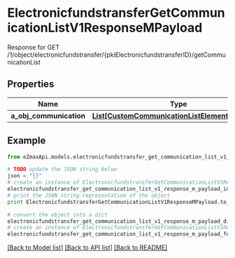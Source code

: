 # ElectronicfundstransferGetCommunicationListV1ResponseMPayload

Response for GET /1/object/electronicfundstransfer/{pkiElectronicfundstransferID}/getCommunicationList

## Properties

Name | Type | Description | Notes
------------ | ------------- | ------------- | -------------
**a_obj_communication** | [**List[CustomCommunicationListElementResponse]**](CustomCommunicationListElementResponse.md) |  | 

## Example

```python
from eZmaxApi.models.electronicfundstransfer_get_communication_list_v1_response_m_payload import ElectronicfundstransferGetCommunicationListV1ResponseMPayload

# TODO update the JSON string below
json = "{}"
# create an instance of ElectronicfundstransferGetCommunicationListV1ResponseMPayload from a JSON string
electronicfundstransfer_get_communication_list_v1_response_m_payload_instance = ElectronicfundstransferGetCommunicationListV1ResponseMPayload.from_json(json)
# print the JSON string representation of the object
print ElectronicfundstransferGetCommunicationListV1ResponseMPayload.to_json()

# convert the object into a dict
electronicfundstransfer_get_communication_list_v1_response_m_payload_dict = electronicfundstransfer_get_communication_list_v1_response_m_payload_instance.to_dict()
# create an instance of ElectronicfundstransferGetCommunicationListV1ResponseMPayload from a dict
electronicfundstransfer_get_communication_list_v1_response_m_payload_form_dict = electronicfundstransfer_get_communication_list_v1_response_m_payload.from_dict(electronicfundstransfer_get_communication_list_v1_response_m_payload_dict)
```
[[Back to Model list]](../README.md#documentation-for-models) [[Back to API list]](../README.md#documentation-for-api-endpoints) [[Back to README]](../README.md)


